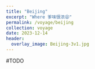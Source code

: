 ```yaml
---
title: "Beijing"
excerpt: "Where 爹味很浓😫"
permalink: /voyage/beijing
collection: voyage
date: 2023-12-14
header:
  overlay_image: Beijing-3v1.jpg
---
```


#TODO